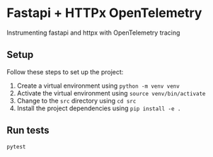 # Fastapi + HTTPx OpenTelemetry

Instrumenting fastapi and httpx with OpenTelemetry tracing

## Setup

Follow these steps to set up the project:

1. Create a virtual environment using `python -m venv venv`
2. Activate the virtual environment using `source venv/bin/activate`
3. Change to the `src` directory using `cd src`
4. Install the project dependencies using `pip install -e .`

## Run tests

`pytest`
